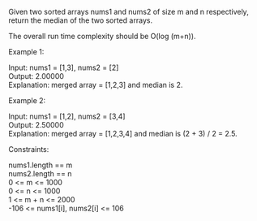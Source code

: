 Given two sorted arrays nums1 and nums2 of size m and n respectively, return the median of the two sorted arrays.

The overall run time complexity should be O(log (m+n)).

 

Example 1:

Input: nums1 = [1,3], nums2 = [2]\
Output: 2.00000\
Explanation: merged array = [1,2,3] and median is 2.

Example 2:

Input: nums1 = [1,2], nums2 = [3,4]\
Output: 2.50000\
Explanation: merged array = [1,2,3,4] and median is (2 + 3) / 2 = 2.5.
 

Constraints:

nums1.length == m\
nums2.length == n\
0 <= m <= 1000\
0 <= n <= 1000\
1 <= m + n <= 2000\
-106 <= nums1[i], nums2[i] <= 106
